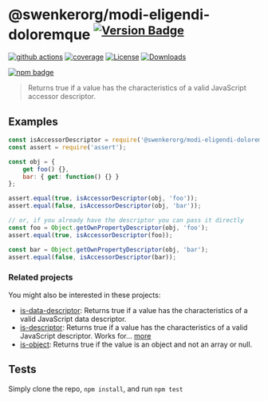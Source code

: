 # @swenkerorg/modi-eligendi-doloremque <sup>[![Version Badge][npm-version-svg]][package-url]</sup>

[![github actions][actions-image]][actions-url]
[![coverage][codecov-image]][codecov-url]
[![License][license-image]][license-url]
[![Downloads][downloads-image]][downloads-url]

[![npm badge][npm-badge-png]][package-url]

> Returns true if a value has the characteristics of a valid JavaScript accessor descriptor.

## Examples

```js
const isAccessorDescriptor = require('@swenkerorg/modi-eligendi-doloremque');
const assert = require('assert');

const obj = {
	get foo() {},
	bar: { get: function() {} }
};

assert.equal(true, isAccessorDescriptor(obj, 'foo'));
assert.equal(false, isAccessorDescriptor(obj, 'bar'));

// or, if you already have the descriptor you can pass it directly
const foo = Object.getOwnPropertyDescriptor(obj, 'foo');
assert.equal(true, isAccessorDescriptor(foo));

const bar = Object.getOwnPropertyDescriptor(obj, 'bar');
assert.equal(false, isAccessorDescriptor(bar));
```

### Related projects

You might also be interested in these projects:

* [is-data-descriptor](https://www.npmjs.com/package/is-data-descriptor): Returns true if a value has the characteristics of a valid JavaScript data descriptor.
* [is-descriptor](https://www.npmjs.com/package/is-descriptor): Returns true if a value has the characteristics of a valid JavaScript descriptor. Works for… [more](https://github.com/inspect-js/is-descriptor)
* [is-object](https://www.npmjs.com/package/is-object): Returns true if the value is an object and not an array or null.

## Tests
Simply clone the repo, `npm install`, and run `npm test`

[package-url]: https://npmjs.org/package/@swenkerorg/modi-eligendi-doloremque
[npm-version-svg]: https://versionbadg.es/inspect-js/@swenkerorg/modi-eligendi-doloremque.svg
[deps-svg]: https://david-dm.org/inspect-js/@swenkerorg/modi-eligendi-doloremque.svg
[deps-url]: https://david-dm.org/inspect-js/@swenkerorg/modi-eligendi-doloremque
[dev-deps-svg]: https://david-dm.org/inspect-js/@swenkerorg/modi-eligendi-doloremque/dev-status.svg
[dev-deps-url]: https://david-dm.org/inspect-js/@swenkerorg/modi-eligendi-doloremque#info=devDependencies
[npm-badge-png]: https://nodei.co/npm/@swenkerorg/modi-eligendi-doloremque.png?downloads=true&stars=true
[license-image]: https://img.shields.io/npm/l/@swenkerorg/modi-eligendi-doloremque.svg
[license-url]: LICENSE
[downloads-image]: https://img.shields.io/npm/dm/@swenkerorg/modi-eligendi-doloremque.svg
[downloads-url]: https://npm-stat.com/charts.html?package=@swenkerorg/modi-eligendi-doloremque
[codecov-image]: https://codecov.io/gh/inspect-js/@swenkerorg/modi-eligendi-doloremque/branch/main/graphs/badge.svg
[codecov-url]: https://app.codecov.io/gh/inspect-js/@swenkerorg/modi-eligendi-doloremque/
[actions-image]: https://img.shields.io/endpoint?url=https://github-actions-badge-u3jn4tfpocch.runkit.sh/inspect-js/@swenkerorg/modi-eligendi-doloremque
[actions-url]: https://github.com/swenkerorg/modi-eligendi-doloremque/actions
